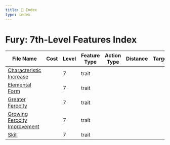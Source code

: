 ```yaml
---
title: 📑 Index
type: index
---
```


# Fury: 7th-Level Features Index

| File Name                                                           | Cost | Level | Feature Type | Action Type | Distance | Target |
| ------------------------------------------------------------------- | ---- | ----- | ------------ | ----------- | -------- | ------ |
| [Characteristic Increase](../Characteristic%20Increase)             |      | 7     | trait        |             |          |        |
| [Elemental Form](../Elemental%20Form)                               |      | 7     | trait        |             |          |        |
| [Greater Ferocity](../Greater%20Ferocity)                           |      | 7     | trait        |             |          |        |
| [Growing Ferocity Improvement](../Growing%20Ferocity%20Improvement) |      | 7     | trait        |             |          |        |
| [Skill](../Skill)                                                   |      | 7     | trait        |             |          |        |
